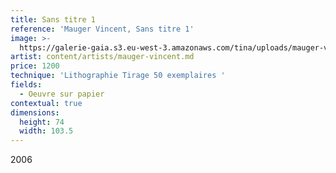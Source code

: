 ```yaml
---
title: Sans titre 1
reference: 'Mauger Vincent, Sans titre 1'
image: >-
  https://galerie-gaia.s3.eu-west-3.amazonaws.com/tina/uploads/mauger-vincent/galerie-gaia-mauger-vincent-75X103-topo.jpg
artist: content/artists/mauger-vincent.md
price: 1200
technique: 'Lithographie Tirage 50 exemplaires '
fields:
  - Oeuvre sur papier
contextual: true
dimensions:
  height: 74
  width: 103.5
---
```


2006
